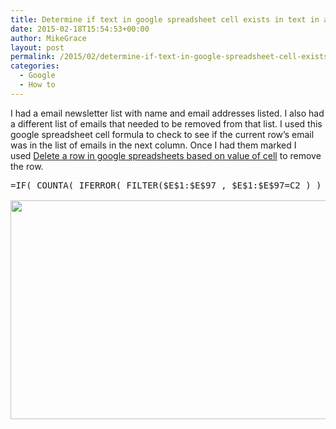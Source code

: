 ```yaml
---
title: Determine if text in google spreadsheet cell exists in text in another column of cells
date: 2015-02-18T15:54:53+00:00
author: MikeGrace
layout: post
permalink: /2015/02/determine-if-text-in-google-spreadsheet-cell-exists-in-text-in-another-column-of-cells/
categories:
  - Google
  - How to
---
```

I had a email newsletter list with name and email addresses listed. I also had a different list of emails that needed to be removed from that list. I used this google spreadsheet cell formula to check to see if the current row&#8217;s email was in the list of emails in the next column. Once I had them marked I used [Delete a row in google spreadsheets based on value of cell](http://geek.michaelgrace.org/2015/02/delete-a-row-in-google-spreadsheets-based-on-value-of-cell/) to remove the row.

<pre><span class=" default-formula-text-color" dir="auto">=</span><span class=" default-formula-text-color" dir="auto">IF</span><span class=" default-formula-text-color" dir="auto">(</span> <span class=" default-formula-text-color" dir="auto">COUNTA</span><span class=" default-formula-text-color" dir="auto">(</span> <span class=" default-formula-text-color" dir="auto">IFERROR</span><span class=" default-formula-text-color" dir="auto">(</span> <span class=" default-formula-text-color" dir="auto">FILTER</span><span class=" default-formula-text-color" dir="auto">(</span><span dir="auto">$E$1:$E$97</span> <span class=" default-formula-text-color" dir="auto">,</span> <span dir="auto">$E$1:$E$97</span><span class="  default-formula-text-color" dir="auto">=</span><span dir="auto">C2</span> <span class=" default-formula-text-color" dir="auto">)</span> <span class=" default-formula-text-color" dir="auto">)</span> <span class=" default-formula-text-color" dir="auto">)</span> <span class=" default-formula-text-color" dir="auto">,</span> <span class=" string " dir="auto">"Yes"</span> <span class=" default-formula-text-color" dir="auto">,</span> <span class=" string " dir="auto">"No"</span> <span class=" default-formula-text-color" dir="auto">)

<a href="http://mikegrace.s3.amazonaws.com/geek-blog/text-in-cell-matches-text-in-column-google-spreadsheet.png"><img class="alignnone" src="http://mikegrace.s3.amazonaws.com/geek-blog/text-in-cell-matches-text-in-column-google-spreadsheet.png" alt="" width="804" height="350" /></a></span></pre>
